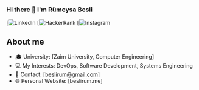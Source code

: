 ### Hi there 👋 I'm Rümeysa Besli

[![LinkedIn](https://www.linkedin.com/in/beslirumeysa/)
[![HackerRank](https://www.hackerrank.com/profile/beslirum)
[![Instagram](https://www.instagram.com/beslirum/)
## About me
- 🎓 University: [Zaim University, Computer Engineering]
- 💻 My Interests: DevOps, Software Development, Systems Engineering
- 📧 Contact: [beslirum@gmail.com]
- 🌐 Personal Website: [beslirum.me]



<!--
**beslirum/beslirum** is a ✨ _special_ ✨ repository because its `README.md` (this file) appears on your GitHub profile.

Here are some ideas to get you started:

- 🔭 I’m currently working on ...
- 🌱 I’m currently learning ...
- 👯 I’m looking to collaborate on ...
- 🤔 I’m looking for help with ...
- 💬 Ask me about ...
- 📫 How to reach me: ...
- 😄 Pronouns: ...
- ⚡ Fun fact: ...
-->
